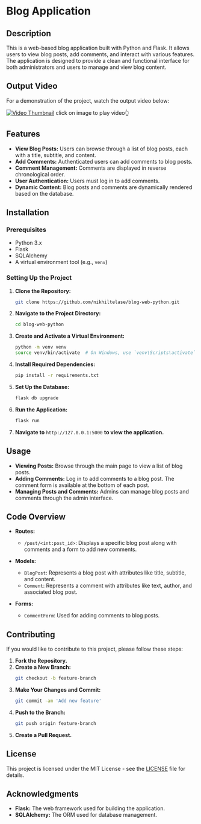 # Blog Application

## Description

This is a web-based blog application built with Python and Flask. It allows users to view blog posts, add comments, and interact with various features. The application is designed to provide a clean and functional interface for both administrators and users to manage and view blog content.

## Output Video

For a demonstration of the project, watch the output video below:

[![Video Thumbnail](https://img.youtube.com/vi/GOt6FxsuUZI/hqdefault.jpg)](https://www.youtube.com/watch?v=GOt6FxsuUZI)
click on image to play video👆

## Features

- **View Blog Posts:** Users can browse through a list of blog posts, each with a title, subtitle, and content.
- **Add Comments:** Authenticated users can add comments to blog posts.
- **Comment Management:** Comments are displayed in reverse chronological order.
- **User Authentication:** Users must log in to add comments.
- **Dynamic Content:** Blog posts and comments are dynamically rendered based on the database.

## Installation

### Prerequisites

- Python 3.x
- Flask
- SQLAlchemy
- A virtual environment tool (e.g., `venv`)

### Setting Up the Project

1. **Clone the Repository:**
    ```bash
    git clone https://github.com/nikhiltelase/blog-web-python.git
    ```

2. **Navigate to the Project Directory:**
    ```bash
    cd blog-web-python
    ```

3. **Create and Activate a Virtual Environment:**
    ```bash
    python -m venv venv
    source venv/bin/activate  # On Windows, use `venv\Scripts\activate`
    ```

4. **Install Required Dependencies:**
    ```bash
    pip install -r requirements.txt
    ```

5. **Set Up the Database:**
    ```bash
    flask db upgrade
    ```

6. **Run the Application:**
    ```bash
    flask run
    ```

7. **Navigate to** `http://127.0.0.1:5000` **to view the application.**

## Usage

- **Viewing Posts:** Browse through the main page to view a list of blog posts.
- **Adding Comments:** Log in to add comments to a blog post. The comment form is available at the bottom of each post.
- **Managing Posts and Comments:** Admins can manage blog posts and comments through the admin interface.


## Code Overview

- **Routes:**
  - `/post/<int:post_id>`: Displays a specific blog post along with comments and a form to add new comments.

- **Models:**
  - `BlogPost`: Represents a blog post with attributes like title, subtitle, and content.
  - `Comment`: Represents a comment with attributes like text, author, and associated blog post.

- **Forms:**
  - `CommentForm`: Used for adding comments to blog posts.

## Contributing

If you would like to contribute to this project, please follow these steps:

1. **Fork the Repository.**
2. **Create a New Branch:**
    ```bash
    git checkout -b feature-branch
    ```
3. **Make Your Changes and Commit:**
    ```bash
    git commit -am 'Add new feature'
    ```
4. **Push to the Branch:**
    ```bash
    git push origin feature-branch
    ```
5. **Create a Pull Request.**

## License

This project is licensed under the MIT License - see the [LICENSE](LICENSE) file for details.

## Acknowledgments

- **Flask:** The web framework used for building the application.
- **SQLAlchemy:** The ORM used for database management.
